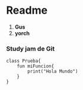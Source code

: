 # Readme

1. **Gus** 
2. **yorch**

### Study jam de Git 

	class Prueba{
		fun miFuncion{
			print("Hola Mundo")
		}
	}